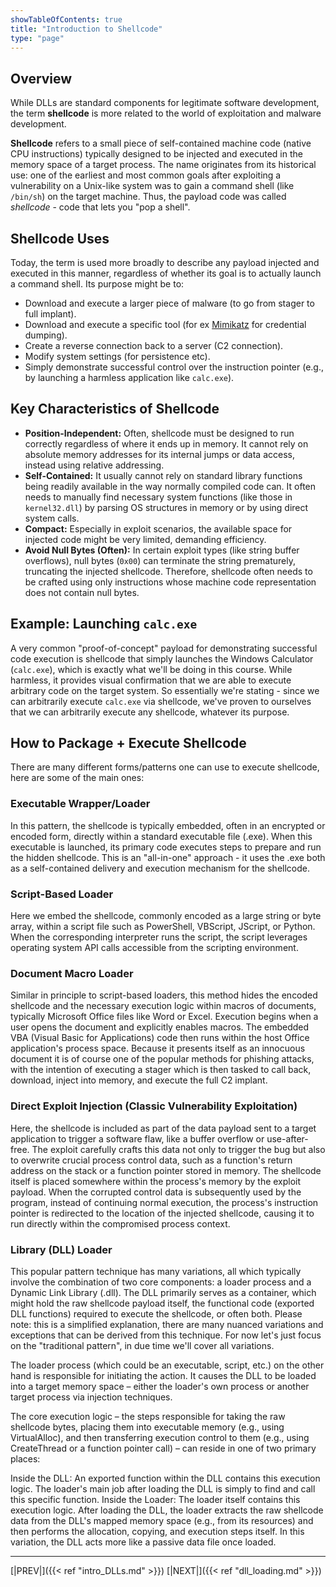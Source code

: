 ```yaml
---
showTableOfContents: true
title: "Introduction to Shellcode"
type: "page"
---
```


## Overview

While DLLs are standard components for legitimate software development, the term **shellcode** is more related to the world of
exploitation and malware development.

**Shellcode** refers to a small piece of self-contained machine code (native CPU instructions) typically designed to be injected 
and executed in the memory space of a target process. The name originates from its historical use: one of the earliest and 
most common goals after exploiting a vulnerability on a Unix-like system was to gain a command shell (like `/bin/sh`) on the 
target machine. Thus, the payload code was called _shellcode_ - code that lets you "pop a shell". 

## Shellcode Uses

Today, the term is used more broadly to describe any payload injected and executed in this manner, regardless of whether 
its goal is to actually launch a command shell. Its purpose might be to:
- Download and execute a larger piece of malware (to go from stager to full implant).
- Download and execute a specific tool (for ex [Mimikatz](https://attack.mitre.org/software/S0002/) for credential dumping).
- Create a reverse connection back to a server (C2 connection).
- Modify system settings (for persistence etc).
- Simply demonstrate successful control over the instruction pointer (e.g., by launching a harmless application like `calc.exe`).

## Key Characteristics of Shellcode

- **Position-Independent:** Often, shellcode must be designed to run correctly regardless of where it ends up in memory. It cannot rely on absolute memory addresses for its internal jumps or data access, instead using relative addressing.
- **Self-Contained:** It usually cannot rely on standard library functions being readily available in the way normally compiled code can. It often needs to manually find necessary system functions (like those in `kernel32.dll`) by parsing OS structures in memory or by using direct system calls.
- **Compact:** Especially in exploit scenarios, the available space for injected code might be very limited, demanding efficiency.
- **Avoid Null Bytes (Often):** In certain exploit types (like string buffer overflows), null bytes (`0x00`) can terminate the string prematurely, truncating the injected shellcode. Therefore, shellcode often needs to be crafted using only instructions whose machine code representation does not contain null bytes.

## Example: Launching `calc.exe`

A very common "proof-of-concept" payload for demonstrating successful code execution is shellcode that simply launches the Windows 
Calculator (`calc.exe`), which is exactly what we'll be doing in this course. 
While harmless, it provides visual confirmation that we are able to execute arbitrary code on the target system.
So essentially we're stating - since we can arbitrarily execute `calc.exe` via shellcode, we've proven to ourselves that we can 
arbitrarily execute any shellcode, whatever its purpose. 

## How to Package + Execute Shellcode

There are many different forms/patterns one can use to execute shellcode, here are some of the main ones:

### Executable Wrapper/Loader
In this pattern, the shellcode is typically embedded, often in an encrypted or encoded form, 
directly within a standard executable file (.exe). When this executable is launched, 
its primary code executes steps to prepare and run the hidden shellcode. 
This is an "all-in-one" approach - it  uses the .exe both as a self-contained delivery and execution mechanism for the shellcode.

### Script-Based Loader
Here we embed the shellcode, commonly encoded as a large string or byte array, 
within a script file such as PowerShell, VBScript, JScript, or Python. 
When the corresponding interpreter runs the script, the script leverages operating system API calls 
accessible from the scripting environment. 

### Document Macro Loader
Similar in principle to script-based loaders, this method hides the encoded shellcode and the necessary execution 
logic within macros of documents, typically Microsoft Office files like Word or Excel. 
Execution begins when a user opens the document and explicitly enables macros. The embedded VBA (Visual Basic for Applications) 
code then runs within the host Office application's process space. Because it presents itself as an innocuous document it is 
of course one of the popular methods for phishing attacks, with the intention of executing a stager which is then tasked
to call back, download, inject into memory, and execute the full C2 implant. 

### Direct Exploit Injection (Classic Vulnerability Exploitation)
Here, the shellcode is included as part of the data payload sent to a target application to trigger a software flaw, 
like a buffer overflow or use-after-free. The exploit carefully crafts this data not only to trigger the bug but also to overwrite 
crucial process control data, such as a function's return address on the stack or a function pointer stored in memory. 
The shellcode itself is placed somewhere within the process's memory by the exploit payload. When the corrupted control data 
is subsequently used by the program, instead of continuing normal execution, the process's instruction pointer is redirected to the 
location of the injected shellcode, causing it to run directly within the compromised process context.

### Library (DLL) Loader
This popular pattern technique has many variations, all which typically involve the combination of two core components:
a loader process and a Dynamic Link Library (.dll). The DLL primarily serves as a container, which might hold the raw shellcode payload 
itself, the functional code (exported DLL functions) required to execute the shellcode, or often both. Please note: this is a 
simplified explanation, there are many nuanced variations and exceptions that can be derived from this technique. For now
let's just focus on the "traditional pattern", in due time we'll cover all variations. 

The loader process (which could be an executable, script, etc.) on the other hand is responsible for initiating the action. 
It causes the DLL to be loaded into a target memory space – either the loader's own process or another target process via 
injection techniques.

The core execution logic – the steps responsible for taking the raw shellcode bytes, placing them into executable memory 
(e.g., using VirtualAlloc), and then transferring execution control to them (e.g., using CreateThread or a function pointer call) 
– can reside in one of two primary places:

Inside the DLL: An exported function within the DLL contains this execution logic. The loader's main job after loading the DLL 
is simply to find and call this specific function.
Inside the Loader: The loader itself contains this execution logic. After loading the DLL, the loader extracts the raw shellcode 
data from the DLL's mapped memory space (e.g., from its resources) and then performs the allocation, copying, and execution steps itself. 
In this variation, the DLL acts more like a passive data file once loaded.

---

[|PREV|]({{< ref "intro_DLLs.md" >}})
[|NEXT|]({{< ref "dll_loading.md" >}})
